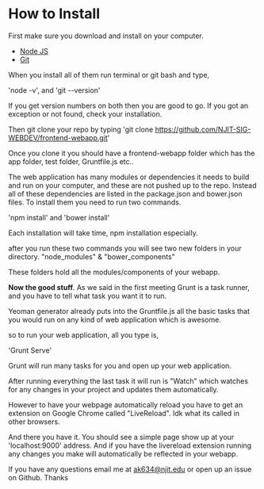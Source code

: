 # How to Install

First make sure you download and install on your computer.
* [Node JS](https://nodejs.org/en/)
* [Git](https://git-scm.com/)

When you install all of them run terminal or git bash and type,

'node -v', and
'git --version'

If you get version numbers on both then you are good to go. If you got an exception or not found, check your installation.


Then git clone your repo by typing 'git clone https://github.com/NJIT-SIG-WEBDEV/frontend-webapp.git'

Once you clone it you should have a frontend-webapp folder which has the app folder, test folder, Gruntfile.js etc..

The web application has many modules or dependencies it needs to build and run on your computer, and these are not pushed up to the repo. Instead all of these dependencies are listed in the package.json and bower.json files. To install them you need to run two commands.

'npm install' and 'bower install'

Each installation will take time, npm installation especially.

after you run these two commands you will see two new folders in your directory. "node_modules" & "bower_components"

These folders hold all the modules/components of your webapp.

**Now the good stuff**. As we said in the first meeting Grunt is a task runner, and you have to tell what task you want it to run.

Yeoman generator already puts into the Gruntfile.js all the basic tasks that you would run on any kind of web application which is awesome.

so to run your web application, all you type is,

'Grunt Serve'

Grunt will run many tasks for you and open up your web application.

After running everything the last task it will run is "Watch" which watches for any changes in your project and updates them automatically.

However to have your webpage automatically reload you have to get an extension on Google Chrome called "LiveReload". Idk what its called in other browsers.

And there you have it. You should see a simple page show up at your 'localhost:9000' address. And if you have the livereload extension running any changes you make will automatically be reflected in your webapp.

If you have any questions email me at ak634@njit.edu or open up an issue on Github. Thanks




















